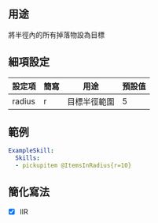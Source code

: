 ## 用途
將半徑內的所有掉落物設為目標


## 細項設定
| 設定項 | 簡寫   | 用途  | 預設值 |
|-----------|-----------|----------------------------------------------------------------------|---------|
| radius| r | 目標半徑範圍   | 5   |


## 範例
```yaml
ExampleSkill:
  Skills:
  - pickupitem @ItemsInRadius{r=10}
```


## 簡化寫法
- [x] IIR